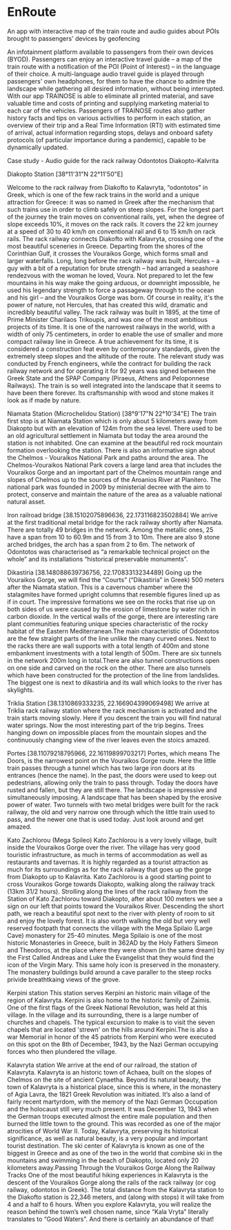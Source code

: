 # EnRoute
An app with interactive map of the train route and audio guides about POIs brought to passengers' devices by geofencing

An infotainment platform available to passengers from their own devices (BYOD). Passengers can enjoy an interactive travel guide – a map of the train route with a notification of the POI (Point of Interest) – in the language of their choice. A multi-language audio travel guide is played through passengers' own headphones, for them to have the chance to admire the landscape while gathering all desired information, without being interrupted. With our app TRAINOSE is able to eliminate all printed material, and save valuable time and costs of printing and supplying marketing material to each car of the vehicles. Passengers of TRAINOSE routes also gather history facts and tips on various activities to perform in each station, an overview of their trip and a Real Time Information (RTI) with estimated time of arrival, actual information regarding stops, delays and onboard safety protocols (of particular importance during a pandemic), capable to be dynamically updated.

Case study - Audio guide for the rack railway Odontotos Diakopto-Kalvrita

Diakopto Station [38°11'31"N   22°11'50"E]

Welcome to the rack railway from Diakofto to Kalavryta, “odontotos” in Greek, which is one of the few rack trains in the world and a unique attraction for Greece: it was so named in Greek after the mechanism that such trains use in order to climb safely on steep slopes. For the longest part of the journey the train moves on conventional rails, yet, when the degree of slope exceeds 10%, it moves on the rack rails. It covers the 22 km journey at a speed of 30 to 40 km/h on conventional rail and 6 to 15 km/h on rack rails. The rack railway connects Diakofto with Kalavryta, crossing one of the most beautiful sceneries in Greece. Departing from the shores of the Corinthian Gulf, it crosses the Vouraikos Gorge, which forms small and larger waterfalls. Long, long before the rack railway was built, Hercules – a guy with a bit of a reputation for brute strength – had arranged a seashore rendezvous with the woman he loved, Voura. Not prepared to let the few mountains in his way make the going arduous, or downright impossible, he used his legendary strength to force a passageway through to the ocean and his girl – and the Vouraikos Gorge was born. Of course in reality, it's the power of nature, not Hercules, that has created this wild, dramatic and incredibly beautiful valley. The rack railway was built in 1895, at the time of Prime Minister Charilaos Trikoupis, and was one of the most ambitious projects of its time. It is one of the narrowest railways in the world, with a width of only 75 centimeters, in order to enable the use of smaller and more compact railway line in Greece. A true achievement for its time, it is considered a construction feat even by contemporary standards, given the extremely steep slopes and the altitude of the route. The relevant study was conducted by French engineers, while the contract for building the rack railway network and for operating it for 92 years was signed between the Greek State and the SPAP Company (Piraeus, Athens and Peloponnese Railways). The train is so well integrated into the landscape that it seems to have been there forever. Its craftsmanship with wood and stone makes it look as if made by nature.


Niamata Station (Microchelidou Station) [38°9'17"N   22°10'34"E]
The train first stop is at Niamata Station which is only about 5 kilometers away from Diakopto but with an elevation of 124m from the sea level. There used to be an old agricultural settlement in Niamata but today the area around the station is not inhabited. One can examine at the beautiful red rock mountain formation overlooking the station. There is also an informative sign about the Chelmos - Vouraikos National Park and paths around the area. The Chelmos-Vouraikos National Park covers a large land area that includes the Vouraikos Gorge and an important part of the Chelmos mountain range and slopes of Chelmos up to the sources of the Aroanios River at Planitero. The national park was founded in 2009 by ministerial decree with the aim to protect, conserve and maintain the nature of the area as a valuable national natural asset.

Iron railroad bridge [38.15102075896636, 22.173116823502884]
We arrive at the first traditional metal bridge for the rack railway shortly after Niamata. There are totally 49 bridges in the network. Among the metallic ones, 25 have a span from 10 to 60.9m and 15 from 3 to 10m. There are also 9 stone arched bridges, the arch has a span from 2 to 6m. The network of Odontotos was characterised as “a remarkable technical project on the whole” and its installations “historical preservable monuments”. 

Dikastiria [38.148088639736756, 22.17083313234489]
Going up the Vouraikos Gorge, we will find the “Courts” (“Dikastiria” in Greek) 500 meters after the Niamata station. This is a cavernous chamber where the stalagmites have formed upright columns that resemble figures lined up as if in court. The impressive formations we see on the rocks that rise up on both sides of us were caused by the erosion of limestone by water rich in carbon dioxide. In the vertical walls of the gorge, there are interesting rare plant communities featuring unique species characteristic of the rocky habitat of the Eastern Mediterranean.The main characteristic of Odontotos are the few straight parts of the line unlike the many curved ones. Next to the racks there are wall supports with a total length of 400m and stone embankment investments with a total length of 500m. There are six tunnels in the network 200m long in total.There are also tunnel constructions open on one side and carved on the rock on the other. There are also tunnels which have been constructed for the protection of the line from landslides. The biggest one is next to dikastiria and its wall which looks to the river has skylights.


Triklia Station [38.1310869333235, 22.166904399069498]
We arrive at Triklia rack railway station where the rack mechanism is activated and the train starts moving slowly. Here if you descent the train you will find natural water springs. Now the most interesting part of the trip begins. Trees hanging down on impossible places from the mountain slopes and the continuously changing view of the river leaves even the stoics amazed.

Portes [38.11079218795966, 22.16119899703217]
Portes, which means The Doors, is the narrowest point on the Vouraikos Gorge route. Here the little train passes through a tunnel which has two large iron doors at its entrances (hence the name). In the past, the doors were used to keep out pedestrians, allowing only the train to pass through. Today the doors have rusted and fallen, but they are still there. The landscape is impressive and simultaneously imposing. A landscape that has been shaped by the erosive power of water. Two tunnels with two metal bridges were built for the rack railway, the old and very narrow one through which the little train used to pass, and the newer one that is used today. Just look around and get amazed.

Kato Zachlorou (Mega Spileo)
Kato Zachlorou is a very lovely village, built inside the Vouraikos Gorge over the river. The village has very good touristic infrastructure, as much in terms of accommodation as well as restaurants and tavernas.  It is highly regarded as a tourist attraction as much for its surroundings as for the rack railway that goes up the gorge from Diakopto up to Kalavrita. Kato Zachlorou is a good starting point to cross Vouraikos Gorge towards Diakopto, walking along the railway track (13km 31/2 hours). Strolling along the lines of the rack railway from the Station of Kato Zachlorou toward Diakopto, after about 100 meters we see a sign on our left that points toward the Vouraikos River. Descending the short path, we reach a beautiful spot next to the river with plenty of room to sit and enjoy the lovely forest. It is also worth walking the old but very well reserved footpath that connects the village with the Mega Spilaio (Large Cave) monastery  for 25-40 minutes. Mega Spilaio is one of the most historic Monasteries in Greece, built in 362AD by the Holy Fathers Simeon and Theodoros, at the place where they were shown (in the same dream) by the First Called Andreas and Luke the Evangelist that they would find the icon of the Virgin Mary. This same holy icon is preserved in the monastery. The monastery buildings build around a cave paraller to the steep rocks privide breathtkaing views of the grove.

Kerpini station
This station serves Kerpini an historic main village of the region of Kalavryta. Kerpini is also home to the historic family of Zaimis. One of the first flags of the Greek National Revolution, was held at this village. In the village and its surrounding, there is a large number of churches and chapels. The typical excursion to make is to visit the seven chapels that are located 'strewn' on the hills around Kerpini.The is also a war Memorial in honor of the 45 patriots from Kerpini who were executed on this spot on the 8th of December, 1943, by the Nazi German occupying forces who then plundered the village. 

Kalavryta station
We arrive at the end of our railroad, the station of Kalavryta. Kalavryta is an historic town of Achaea, built on the slopes of Chelmos on the site of ancient Cynaetha. Beyond its natural beauty, the town of Kalavryta is a historical place, since this is where, in the monastery of Agia Lavra, the 1821 Greek Revolution was initiated. It’s also a land of fairly recent martyrdom, with the memory of the Nazi German Occupation and the holocaust still very much present. It was December 13, 1943 when the German troops executed almost the entire male population and then burned the little town to the ground. This was recorded as one of the major atrocities of World War II. Today, Kalavryta, preserving its historical significance, as well as natural beauty, is a very popular and important tourist destination. The ski center of Kalavryta is known as one of the biggest in Greece and as one of the two in the world that combine ski in the mountains and swimming in the beach of Diakopto, located only 20 kilometers away.Passing Through the Vouraikos Gorge Along the Railway Tracks One of the most beautiful hiking experiences in Kalavryta is the descent of the Vouraikos Gorge along the rails of the rack railway (or cog railway, odontotos in Greek). The total distance from the Kalavryta station to the Diakofto station is 22,346 meters, and (along with stops) it will take from 4 and a half to 6 hours. When you explore Kalavryta, you will realize the reason behind the town’s well chosen name, since “Kala Vryta” literally translates to “Good Waters”. And there is certainly an abundance of that!

